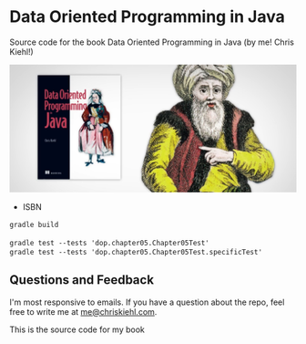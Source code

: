 # Data Oriented Programming in Java

Source code for the book Data Oriented Programming in Java (by me! Chris Kiehl!)

<p align="center">
    <img src="https://github.com/chriskiehl/Data-Oriented-Programming-In-Java-Book/blob/main/graphics/book-cover.JPG?raw=true" />
</p>

* ISBN 



```
gradle build

gradle test --tests 'dop.chapter05.Chapter05Test'  
gradle test --tests 'dop.chapter05.Chapter05Test.specificTest'
```


## Questions and Feedback

I'm most responsive to emails. If you have a question about the repo, feel free to write me at me@chriskiehl.com. 

This is the source code for my book 



